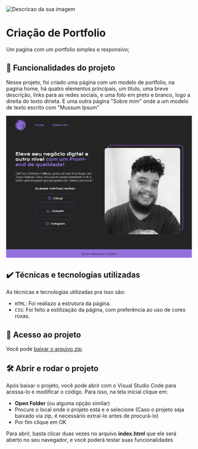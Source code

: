 ![Descricao da sua imagem](https://repository-images.githubusercontent.com/762892833/2ca7f266-634e-49b2-97f2-ddce756a2516)

# Criação de Portfolio

Um pagina com um portfolio simples e responsivo;

## 🔨 Funcionalidades do projeto

Nesse projeto, foi criado uma página com um modelo de portfolio, na pagina home, há quatro elementos princípais, um titulo, uma breve descrição, links para as redes sociais, e uma foto em preto e branco, logo a direita do texto dirieta. E uma outra página "Sobre mim" onde a um modelo de texto escrito com "Mussum Ipsum"

![](./assets/PortfolioHome.png)

## ✔️ Técnicas e tecnologias utilizadas

As técnicas e tecnologias utilizadas pra isso são:

- `HTML`: Foi realiazo a estrutura da página.
- `CSS`: Foi feito a estilização da página, com preferência ao uso de cores roxas.

## 📁 Acesso ao projeto

Você pode [baixar o arquivo zip](https://github.com/Christian-Rui/portfolio/archive/refs/heads/main.zip).

## 🛠️ Abrir e rodar o projeto

Após baixar o projeto, você pode abrir com o Visual Studio Code para acessa-lo e modificar o código. Para isso, na tela inicial clique em:

- **Open Folder** (ou alguma opção similar)
- Procure o local onde o projeto está e o selecione (Caso o projeto seja baixado via zip, é necessário extraí-lo antes de procurá-lo)
- Por fim clique em OK

Para  abrir, basta clicar duas vezes no arquivo **index.html** que ele será aberto no seu navegador, e você poderá testar suas funcionalidades

